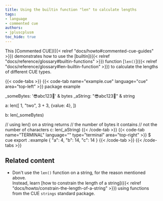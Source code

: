 ```yaml
---
title: Using the builtin function "len" to calculate lengths
tags:
- language
- commented cue
authors:
- jpluscplusm
toc_hide: true
---
```


This [Commented CUE]({{< relref "docs/howto#commented-cue-guides" >}})
demonstrates how to use the
[builtin]({{< relref "docs/reference/glossary#builtin-functions" >}})
function
[`len()`]({{< relref "docs/reference/glossary#len-builtin-function" >}})
to calculate the lengths of different CUE types.

{{< code-tabs >}}
{{< code-tab name="example.cue" language="cue"  area="top-left" >}}
package example

_someBytes: '😎abc123🥶' & bytes
_aString:   "😎abc123🥶" & string

a: len([
	1,
	"two",
	3 + 3,
	{value: 4},
])

b: len(_someBytes)

// using len() on a string returns
// the number of bytes it contains
// not the number of characters
c: len(_aString)
{{< /code-tab >}}
{{< code-tab name="TERMINAL" language="" type="terminal" area="top-right" >}}
$ cue export .:example
{
    "a": 4,
    "b": 14,
    "c": 14
}
{{< /code-tab >}}
{{< /code-tabs >}}

## Related content

- Don't use the `len()` function on a string, for the reason mentioned above.\
  Instead, learn
  [how to constrain the length of a string]({{< relref "docs/howto/constrain-the-length-of-a-string" >}})
  using functions from the CUE `strings` standard package.
